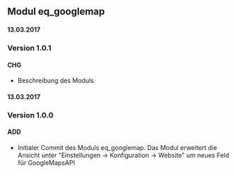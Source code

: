 ## Modul eq_googlemap


#### 13.03.2017
### Version 1.0.1
#### CHG
- Beschreibung des Moduls 

#### 13.03.2017
### Version 1.0.0
#### ADD
- Initialer Commit des Moduls eq_googlemap. Das Modul erweitert die Ansicht unter "Einstellungen -> Konfiguration -> Website" um neues Feld für GoogleMapsAPI

